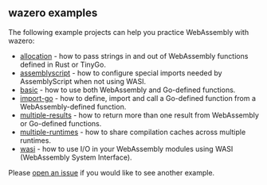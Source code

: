 ## wazero examples

The following example projects can help you practice WebAssembly with wazero:

* [allocation](allocation) - how to pass strings in and out of WebAssembly
  functions defined in Rust or TinyGo.
* [assemblyscript](../imports/assemblyscript/example) - how to configure
  special imports needed by AssemblyScript when not using WASI.
* [basic](basic) - how to use both WebAssembly and Go-defined functions.
* [import-go](import-go) - how to define, import and call a Go-defined function
  from a WebAssembly-defined function.
* [multiple-results](multiple-results) - how to return more than one result
  from WebAssembly or Go-defined functions.
* [multiple-runtimes](multiple-runtimes) - how to share compilation caches across multiple runtimes.
* [wasi](../imports/wasi_snapshot_preview1/example) - how to use I/O in your
  WebAssembly modules using WASI (WebAssembly System Interface).

Please [open an issue](https://github.com/tetratelabs/wazero/issues/new) if you
would like to see another example.
